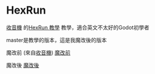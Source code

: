 # HexRun
[收音機](https://www.youtube.com/@radio0529) 的[HexRun 教學](https://www.youtube.com/watch?v=X8p3HK-h8R4) 教學，適合英文不太好的Godot初學者

master是教學的版本，這是我魔改後的版本

魔改前
(來自[收音機](https://www.youtube.com/@radio0529))
[魔改前](GithubSrcs/GameBefore.png)

魔改後
[魔改後](GithubSrcs/GameAfter.png)
